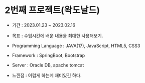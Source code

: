 # 2번째 프로젝트(왁도날드)

* 기간 : 2023.01.23 ~ 2023.02.16

* 목표 : 수업시간에 배운 내용을 최대한 사용해보기.

* Programming Language : JAVA(17), JavaScript, HTML5, CSS3

* Framework : SpringBoot, Bootstrap

* Server : Oracle DB, apache tomcat

* 느낀점 : 어렵게 하는게 재미있긴 하다.
